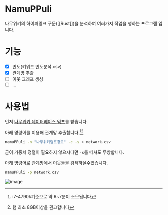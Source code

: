 # NamuPPuli
나무위키의 하이퍼링크 구문([[Rust]])을 분석하여 여러가지 작업을 행하는 프로그램 입니다.

# 기능
- [x] 빈도(키워드 빈도분석.csv)
- [x] 관계망 추출
- [ ] 이웃 그래프 생성
- [ ] ...

# 사용법
먼저 [나무위키:데이터베이스 덤프](https://namu.wiki/w/%EB%82%98%EB%AC%B4%EC%9C%84%ED%82%A4:%EB%8D%B0%EC%9D%B4%ED%84%B0%EB%B2%A0%EC%9D%B4%EC%8A%A4%20%EB%8D%A4%ED%94%84)를 받습니다.

아래 명령어를 이용해 관계망 추출합니다.[^1][^2]
``` bash
namuPPuli -n "나무위키덤프경로" -c -s > network.csv
```
굳이 가중치 정렬이 필요하지 않으시다면 ``-s``를 떼셔도 무방합니다.

아래 명령어로 관계망에서 이웃들을 검색하실수있습니다.
``` bash
namuPPuli -p network.csv
```
![image](https://user-images.githubusercontent.com/8307128/193088031-5071d7fd-8f9f-4cd5-9193-aa2597fd5cfe.png)

[^1]:i7-4790k기준으로 약 6~7분이 소모됩니다
[^2]:램 최소 8GB이상을 권고합니다
